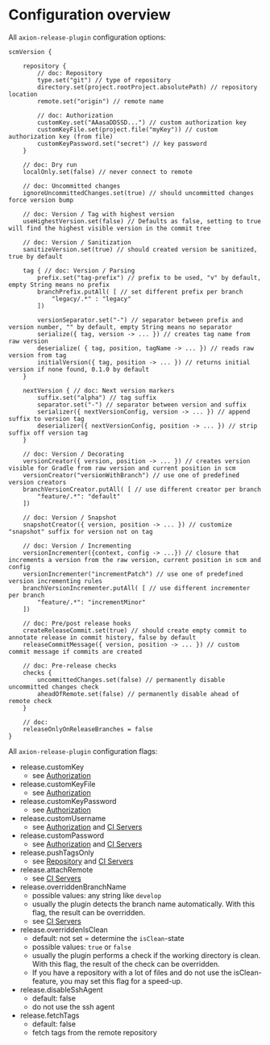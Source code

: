 # Configuration overview

All `axion-release-plugin` configuration options:


    scmVersion {

        repository {
            // doc: Repository
            type.set("git") // type of repository
            directory.set(project.rootProject.absolutePath) // repository location
            remote.set("origin") // remote name

            // doc: Authorization
            customKey.set("AAasaDDSSD...") // custom authorization key
            customKeyFile.set(project.file("myKey")) // custom authorization key (from file)
            customKeyPassword.set("secret") // key password
        }

        // doc: Dry run
        localOnly.set(false) // never connect to remote

        // doc: Uncommitted changes
        ignoreUncommittedChanges.set(true) // should uncommitted changes force version bump

        // doc: Version / Tag with highest version
        useHighestVersion.set(false) // Defaults as false, setting to true will find the highest visible version in the commit tree

        // doc: Version / Sanitization
        sanitizeVersion.set(true) // should created version be sanitized, true by default

        tag { // doc: Version / Parsing
            prefix.set("tag-prefix") // prefix to be used, "v" by default, empty String means no prefix
            branchPrefix.putAll( [ // set different prefix per branch
                "legacy/.*" : "legacy"
            ])

            versionSeparator.set("-") // separator between prefix and version number, "" by default, empty String means no separator
            serialize({ tag, version -> ... }) // creates tag name from raw version
            deserialize( { tag, position, tagName -> ... }) // reads raw version from tag
            initialVersion({ tag, position -> ... }) // returns initial version if none found, 0.1.0 by default
        }

        nextVersion { // doc: Next version markers
            suffix.set("alpha") // tag suffix
            separator.set("-") // separator between version and suffix
            serializer({ nextVersionConfig, version -> ... }) // append suffix to version tag
            deserializer({ nextVersionConfig, position -> ... }) // strip suffix off version tag
        }

        // doc: Version / Decorating
        versionCreator({ version, position -> ... }) // creates version visible for Gradle from raw version and current position in scm
        versionCreator("versionWithBranch") // use one of predefined version creators
        branchVersionCreator.putAll( [ // use different creator per branch
            "feature/.*": "default"
        ])

        // doc: Version / Snapshot
        snapshotCreator({ version, position -> ... }) // customize "snapshot" suffix for version not on tag

        // doc: Version / Incrementing
        versionIncrementer({context, config -> ...}) // closure that increments a version from the raw version, current position in scm and config
        versionIncrementer("incrementPatch") // use one of predefined version incrementing rules
        branchVersionIncrementer.putAll( [ // use different incrementer per branch
            "feature/.*": "incrementMinor"
        ])

        // doc: Pre/post release hooks
        createReleaseCommit.set(true) // should create empty commit to annotate release in commit history, false by default
        releaseCommitMessage({ version, position -> ... }) // custom commit message if commits are created

        // doc: Pre-release checks
        checks {
            uncommittedChanges.set(false) // permanently disable uncommitted changes check
            aheadOfRemote.set(false) // permanently disable ahead of remote check
        }

        // doc:
        releaseOnlyOnReleaseBranches = false
    }

All `axion-release-plugin` configuration flags:

- release.customKey
    - see [Authorization](authorization.md)
- release.customKeyFile
    - see [Authorization](authorization.md)
- release.customKeyPassword
    - see [Authorization](authorization.md)
- release.customUsername
    - see [Authorization](authorization.md) and [CI Servers](ci_servers.md)
- release.customPassword
    - see [Authorization](authorization.md) and [CI Servers](ci_servers.md)
- release.pushTagsOnly
    - see [Repository](repository.md) and [CI Servers](ci_servers.md)
- release.attachRemote
    - see [CI Servers](ci_servers.md)
- release.overriddenBranchName
    - possible values: any string like `develop`
    - usually the plugin detects the branch name automatically. With this flag, the result can be overridden.
    - see [CI Servers](ci_servers.md)
- release.overriddenIsClean
    - default: not set = determine the `isClean`-state
    - possible values: `true` or `false`
    - usually the plugin performs a check if the working directory is clean. With this flag, the result of the check can be overridden.
    - If you have a repository with a lot of files and do not use the isClean-feature, you may set this flag for a speed-up.
- release.disableSshAgent
    - default: false
    - do not use the ssh agent
- release.fetchTags
    - default: false
    - fetch tags from the remote repository
